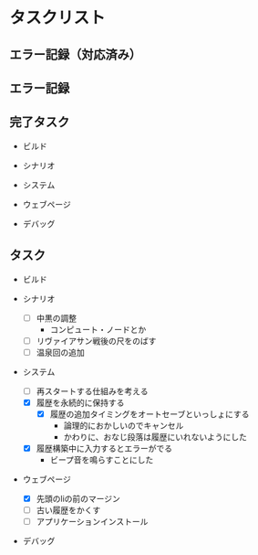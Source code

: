 # タスクリスト

## エラー記録（対応済み）

## エラー記録

## 完了タスク

- ビルド

- シナリオ

- システム

- ウェブページ

- デバッグ

## タスク

- ビルド

- シナリオ
  - [ ] 中黒の調整
    - コンピュート・ノードとか
  - [ ] リヴァイアサン戦後の尺をのばす
  - [ ] 温泉回の追加

- システム
  - [ ] 再スタートする仕組みを考える
  - [x] 履歴を永続的に保持する
    - [x] 履歴の追加タイミングをオートセーブといっしょにする
      - 論理的におかしいのでキャンセル
      - かわりに、おなじ段落は履歴にいれないようにした
  - [x] 履歴構築中に入力するとエラーがでる
    - ビープ音を鳴らすことにした

- ウェブページ
  - [x] 先頭のliの前のマージン
  - [ ] 古い履歴をかくす
  - [ ] アプリケーションインストール

- デバッグ

